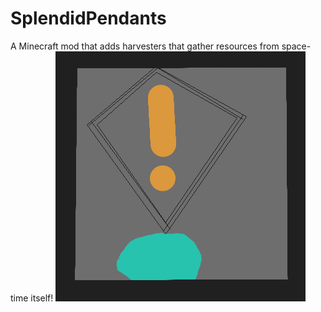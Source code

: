 # SplendidPendants
A Minecraft mod that adds harvesters that gather resources from space-time itself!
![Showcase](SplendidPendants.png)
